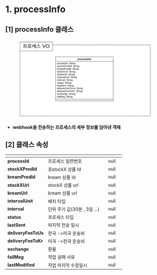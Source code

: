 # 1. processInfo

## \[1] processInfo 클래스

<figure><img src="../../../../../.gitbook/assets/image (2) (2) (1) (1).png" alt=""><figcaption></figcaption></figure>

* **webhook을 전송하는 프로세스의 세부 정보를 담아낸 객체**

## \[2]  클래스 속성

<table data-view="cards"><thead><tr><th></th><th></th><th data-type="select"></th><th data-hidden data-type="number"></th><th data-hidden data-type="select"></th></tr></thead><tbody><tr><td><strong>processId</strong></td><td>프로세스 일련번호</td><td></td><td>null</td><td></td></tr><tr><td><strong>stockXProdId</strong></td><td>호stockX 상품 Id</td><td></td><td>null</td><td></td></tr><tr><td><strong>kreamProdId</strong></td><td>kream 상품 Id</td><td></td><td>null</td><td></td></tr><tr><td><strong>stockXUrl</strong></td><td>stockX 상품 url</td><td></td><td>null</td><td></td></tr><tr><td><strong>kreamUrl</strong></td><td>kream 상품 url</td><td></td><td>null</td><td></td></tr><tr><td><strong>intervalUnit</strong></td><td>배치 타입</td><td></td><td>null</td><td></td></tr><tr><td><strong>interval</strong></td><td>단위 주기 값(30분 , 3일 ...)</td><td></td><td>null</td><td></td></tr><tr><td><strong>status</strong></td><td>프로세스 타입</td><td></td><td>null</td><td></td></tr><tr><td><strong>lastSent</strong></td><td>마지막 전송 일시</td><td></td><td>null</td><td></td></tr><tr><td><strong>deliveryFeeToUs</strong></td><td>한국 ->미국 운송비</td><td></td><td>null</td><td></td></tr><tr><td><strong>deliveryFeeToKr</strong></td><td>미국 ->한국 운송비</td><td></td><td>null</td><td></td></tr><tr><td><strong>exchange</strong></td><td>환율</td><td></td><td>null</td><td></td></tr><tr><td><strong>failMsg</strong></td><td>작업 실패 사유</td><td></td><td>null</td><td></td></tr><tr><td><strong>lastModified</strong></td><td>작업 마지막 수정일시</td><td></td><td>null</td><td></td></tr></tbody></table>
